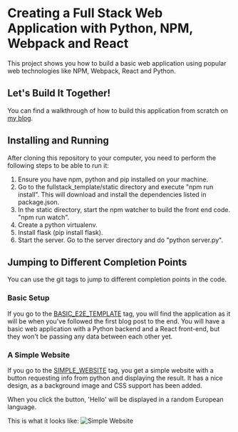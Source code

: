 # Creating a Full Stack Web Application with Python, NPM, Webpack and React

This project shows you how to build a basic web application using popular web technologies 
like NPM, Webpack, React and Python.


## Let's Build It Together!

You can find a walkthrough of how to build this application from scratch on
[my blog](https://codeburst.io/creating-a-full-stack-web-application-with-python-npm-webpack-and-react-8925800503d9).

## Installing and Running
After cloning this repository to your computer, you need to perform the following steps to be able to run it:
1) Ensure you have npm, python and pip installed on your machine.
2) Go to the fullstack_template/static directory and execute "npm run install".
This will download and install the dependencies listed in package.json.
3) In the static directory, start the npm watcher to build the front end code. "npm run watch".
4) Create a python virtualenv.
4) Install flask (pip install flask).
5) Start the server. Go to the server directory and do "python server.py".


## Jumping to Different Completion Points

You can use the git tags to jump to different completion points in the code.

### Basic Setup
If you go to the [BASIC_E2E_TEMPLATE](https://github.com/angineering/FullStackTemplate/tree/BASIC_E2E_TEMPLATE)
tag, you will find the application as it will be when you've followed the first blog post to the end.
You will have a basic web application with a Python backend and a React front-end, but they won't be passing
any data between each other yet.

### A Simple Website
If you go to the [SIMPLE_WEBSITE](https://github.com/angineering/FullStackTemplate/tree/SIMPLE_WEBSITE) tag,
you get a simple website with a button requesting info from python and displaying the result. 
It has a nice design, as a background image and CSS support has been added.

When you click the button, 'Hello' will be displayed in a random European language.

This is what it looks like:
![Simple Website](simple_website.png?raw=true "A Simmple Website")


